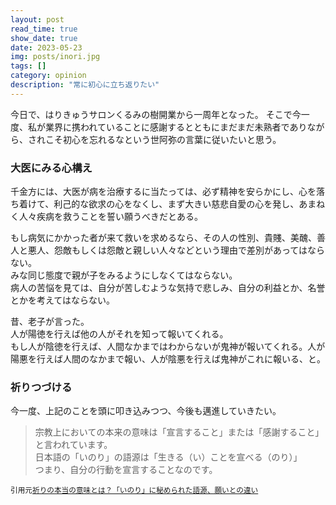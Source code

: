 ```yaml
---
layout: post
read_time: true
show_date: true
date: 2023-05-23
img: posts/inori.jpg
tags: []
category: opinion
description: "常に初心に立ち返りたい"
---
```


今日で、はりきゅうサロンくるみの樹開業から一周年となった。
そこで今一度、私が業界に携われていることに感謝するとともにまだまだ未熟者でありながら、されこそ初心を忘れるなという世阿弥の言葉に従いたいと思う。

### 大医にみる心構え

千金方には、大医が病を治療するに当たっては、必ず精神を安らかにし、心を落ち着けて、利己的な欲求の心をなくし、まず大きい慈悲自愛の心を発し、あまねく人々疾病を救うことを誓い願うべきだとある。

もし病気にかかった者が来て救いを求めるなら、その人の性別、貴賤、美醜、善人と悪人、怨敵もしくは怨敵と親しい人々などという理由で差別があってはならない。  
みな同じ態度で親が子をみるようにしなくてはならない。  
病人の苦悩を見ては、自分が苦しむような気持で悲しみ、自分の利益とか、名誉とかを考えてはならない。

昔、老子が言った。  
人が陽徳を行えば他の人がそれを知って報いてくれる。  
もし人が陰徳を行えば、人間なかまではわからないが鬼神が報いてくれる。人が陽悪を行えば人間のなかまで報い、人が陰悪を行えば鬼神がこれに報いる、と。  

### 祈りつづける

今一度、上記のことを頭に叩き込みつつ、今後も邁進していきたい。

>宗教上においての本来の意味は「宣言すること」または「感謝すること」と言われています。  
>日本語の「いのり」の語源は「生きる（い）ことを宣べる（のり）」  
>つまり、自分の行動を宣言することなのです。

<small>引用元[祈りの本当の意味とは？「いのり」に秘められた語源、願いとの違い](https://mainomichi.com/mblog/about-prayer/)</small>